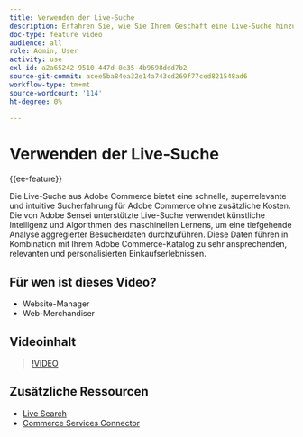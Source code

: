 ```yaml
---
title: Verwenden der Live-Suche
description: Erfahren Sie, wie Sie Ihrem Geschäft eine Live-Suche hinzufügen und hochinteressante, relevante und personalisierte Einkaufserlebnisse erstellen.
doc-type: feature video
audience: all
role: Admin, User
activity: use
exl-id: a2a65242-9510-447d-8e35-4b9698ddd7b2
source-git-commit: acee5ba84ea32e14a743cd269f77ced821548ad6
workflow-type: tm+mt
source-wordcount: '114'
ht-degree: 0%

---
```


# Verwenden der Live-Suche

{{ee-feature}}

Die Live-Suche aus Adobe Commerce bietet eine schnelle, superrelevante und intuitive Sucherfahrung für Adobe Commerce ohne zusätzliche Kosten. Die von Adobe Sensei unterstützte Live-Suche verwendet künstliche Intelligenz und Algorithmen des maschinellen Lernens, um eine tiefgehende Analyse aggregierter Besucherdaten durchzuführen. Diese Daten führen in Kombination mit Ihrem Adobe Commerce-Katalog zu sehr ansprechenden, relevanten und personalisierten Einkaufserlebnissen.

## Für wen ist dieses Video?

- Website-Manager
- Web-Merchandiser

## Videoinhalt

>[!VIDEO](https://video.tv.adobe.com/v/337365?quality=12&learn=on)

## Zusätzliche Ressourcen

- [Live Search](https://experienceleague.adobe.com/docs/commerce-merchant-services/live-search/overview.html)
- [Commerce Services Connector](https://experienceleague.adobe.com/docs/commerce-merchant-services/user-guides/saas.html)
